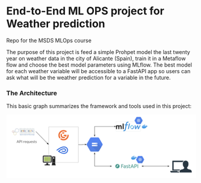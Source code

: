 # End-to-End ML OPS project for Weather prediction
Repo for the MSDS MLOps course

The purpose of this project is feed a simple Prohpet model the last twenty year on weather data in the city of Alicante (Spain), train it in a Metaflow flow and choose the best model parameters using MLflow. The best model for each weather variable will be accessible to a FastAPI app so users can ask what will be the weather prediction for a variable in the future.

### The Architecture 

This basic graph summarizes the framework and tools used in this project:

![My framework](./img/framework.png)



